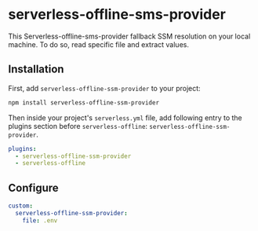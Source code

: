 # serverless-offline-sms-provider

This Serverless-offline-sms-provider fallback SSM resolution on your local machine. To do so, read specific file and extract values.

## Installation

First, add `serverless-offline-ssm-provider` to your project:

```sh
npm install serverless-offline-ssm-provider
```

Then inside your project's `serverless.yml` file, add following entry to the plugins section before `serverless-offline`: `serverless-offline-ssm-provider`.

```yml
plugins:
  - serverless-offline-ssm-provider
  - serverless-offline
```

## Configure

```yml
custom:
  serverless-offline-ssm-provider:
    file: .env
```
